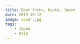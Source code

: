 ```yaml
---
title: Bear thing, Kyoto, Japan
date: 2019-10-12
image: cover.jpg
tags:
    - Japan
    - Asia
---
```

